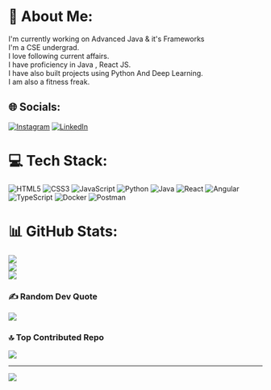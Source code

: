 # 💫 About Me:
I'm currently working on Advanced Java & it's Frameworks <br>I'm a CSE undergrad.<br>I love following current affairs.<br>I have proficiency in Java , React JS.<br>I have also built projects using Python And Deep Learning.<br>I am also a fitness freak.<br>


## 🌐 Socials:
[![Instagram](https://img.shields.io/badge/Instagram-%23E4405F.svg?logo=Instagram&logoColor=white)](https://instagram.com/utkarsh_bhutada) [![LinkedIn](https://img.shields.io/badge/LinkedIn-%230077B5.svg?logo=linkedin&logoColor=white)](https://linkedin.com/in/utkarsh-bhutada-78835924a) 

# 💻 Tech Stack:
![HTML5](https://img.shields.io/badge/html5-%23E34F26.svg?style=for-the-badge&logo=html5&logoColor=white)
![CSS3](https://img.shields.io/badge/css3-%231572B6.svg?style=for-the-badge&logo=css3&logoColor=white)
![JavaScript](https://img.shields.io/badge/javascript-%23323330.svg?style=for-the-badge&logo=javascript&logoColor=%23F7DF1E)
![Python](https://img.shields.io/badge/python-3670A0?style=for-the-badge&logo=python&logoColor=ffdd54)
![Java](https://img.shields.io/badge/java-%23ED8B00.svg?style=for-the-badge&logo=openjdk&logoColor=white)
![React](https://img.shields.io/badge/react-%2320232a.svg?style=for-the-badge&logo=react&logoColor=%2361DAFB)
![Angular](https://img.shields.io/badge/angular-%23DD0031.svg?style=for-the-badge&logo=angular&logoColor=white)
![TypeScript](https://img.shields.io/badge/typescript-%23007ACC.svg?style=for-the-badge&logo=typescript&logoColor=white)
![Docker](https://img.shields.io/badge/docker-%230db7ed.svg?style=for-the-badge&logo=docker&logoColor=white)
![Postman](https://img.shields.io/badge/Postman-FF6C37?style=for-the-badge&logo=postman&logoColor=white)

# 📊 GitHub Stats:
![](https://github-readme-stats.vercel.app/api?username=Utkarsh0130&theme=dark&hide_border=false&include_all_commits=true&count_private=false)<br/>
![](https://github-readme-streak-stats.herokuapp.com/?user=Utkarsh0130&theme=dark&hide_border=false)<br/>
![](https://github-readme-stats.vercel.app/api/top-langs/?username=Utkarsh0130&theme=dark&hide_border=false&include_all_commits=true&count_private=false&layout=compact)

### ✍️ Random Dev Quote
![](https://quotes-github-readme.vercel.app/api?type=horizontal&theme=radical)

### 🔝 Top Contributed Repo
![](https://github-contributor-stats.vercel.app/api?username=Utkarsh0130&limit=5&theme=dark&combine_all_yearly_contributions=true)



---
[![](https://visitcount.itsvg.in/api?id=Utkarsh0130&icon=0&color=0)](https://visitcount.itsvg.in)

<!-- Proudly created with GPRM ( https://gprm.itsvg.in ) -->

